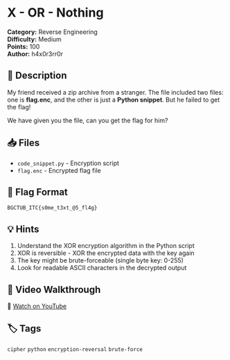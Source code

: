 # X - OR - Nothing

**Category:** Reverse Engineering  
**Difficulty:** Medium  
**Points:** 100  
**Author:** h4x0r3rr0r

## 📖 Description

My friend received a zip archive from a stranger. The file included two files: one is **flag.enc**, and the other is just a **Python snippet**. But he failed to get the flag!

We have given you the file, can you get the flag for him?

## 📥 Files

- `code_snippet.py` - Encryption script
- `flag.enc` - Encrypted flag file

## 🚩 Flag Format

`BGCTUB_ITC{s0me_t3xt_@5_fl4g}`

## 💡 Hints

1. Understand the XOR encryption algorithm in the Python script
2. XOR is reversible - XOR the encrypted data with the key again
3. The key might be brute-forceable (single byte key: 0-255)
4. Look for readable ASCII characters in the decrypted output

## 🎥 Video Walkthrough

🎥 [Watch on YouTube](https://www.youtube.com/watch?v=87WI3xE1L8k&t=702s)

## 🏷️ Tags

`cipher` `python` `encryption-reversal` `brute-force`
